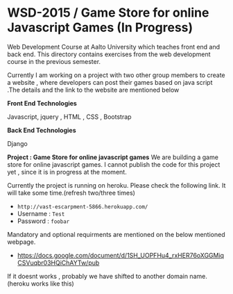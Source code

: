 # WSD-2015 / Game Store for online Javascript Games (In Progress)
Web Development Course at  Aalto University which teaches front end and back end. This directory contains exercises from the web development course in the previous semester.

Currently I am working on a project with two other group members to create a website , where developers can post their games based on java script .The details and the link to the website are mentioned below


**Front End Technologies**

Javascript, jquery , HTML , CSS , Bootstrap

**Back End Technologies**

Django


**Project : Game Store for online javascript games**
We are building a game store for online javascript games. I cannot publish the code for this project yet , since it is in progress at the moment.

Currently the project is running on heroku. Please check the following link. It will take some time.(refresh two/three times)
* `http://vast-escarpment-5866.herokuapp.com/`
* Username : `Test`  
* Password : `foobar`


Mandatory and optional requirments are mentioned on the below mentioned webpage.

* https://docs.google.com/document/d/1SH_UOPFHu4_rxHER76oXGGMiqCSVuqbr03HQiChAYTw/pub



If it doesnt works , probably we have shifted to another domain name.(heroku works like this)
